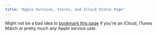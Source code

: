 ```yaml
---
title: "Apple Services, Stores, and iCloud Status Page"
---
```

<p>Might not be a bad idea to <a href="https://www.apple.com/support/systemstatus/">bookmark this page</a> if you're an iCloud, iTunes Match or pretty much any Apple service user.</p>
